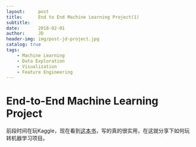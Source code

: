 ```yaml
---
layout:     post
title:      End to End Machine Learning Project(1)
subtitle:   
date:       2018-02-01
author:     JD
header-img: img/post-jd-project.jpg
catalog: true
tags:
    - Machine Learning
    - Data Exploration
    - Visualization
    - Feature Engineering
---
```


# End-to-End Machine Learning Project

前段时间在玩Kaggle，现在看到[这本书](https://item.jd.com/12241590.html)，写的真的很实用，在这就分享下如何玩转机器学习项目。
